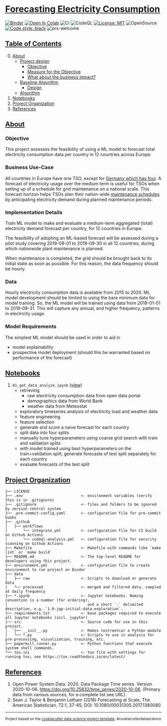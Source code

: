 # [Forecasting Electricity Consumption](#forecasting-electricity-consumption)

[![Binder](https://mybinder.org/badge_logo.svg)](https://mybinder.org/v2/gh/elsdes3/electricity-consumption-forecast)
[![Open In Colab](https://colab.research.google.com/assets/colab-badge.svg)](https://colab.research.google.com/github/elsdes3/electricity-consumption-forecast/master/01_get_data_analyze.ipynb)
![CI](https://github.com/elsdes3/electricity-consumption-forecast/workflows/CI/badge.svg)
![CodeQL](https://github.com/elsdes3/electricity-consumption-forecast/workflows/CodeQL/badge.svg)
[![License: MIT](https://img.shields.io/badge/License-MIT-brightgreen.svg)](https://opensource.org/licenses/mit)
![OpenSource](https://badgen.net/badge/Open%20Source%20%3F/Yes%21/blue?icon=github)
[![Code style: black](https://img.shields.io/badge/code%20style-black-000000.svg)](https://github.com/ambv/black)
![prs-welcome](https://img.shields.io/badge/PRs-welcome-brightgreen.svg?style=flat-square)

## [Table of Contents](#table-of-contents)
0. [About](#about)
   - [Project design](#project-design)
     - [Objective](#objective)
     - [Measure for the Objective](#measure-for-the-objective)
     - [What about the business impact?](#what-about-the-business-impact?)
   - [Baseline Algorithm](#baseline-algorithm)
     - [Design](#design)
   - [Algorithm](#algorithm)
1. [Notebooks](#notebooks)
2. [Project Organization](#project-organization)
3. [References](#references)

## [About](#about)
### Objective
This project assesses the feasibility of using a ML model to forecast total electricity consumption data per country in 12 countries across Europe.

### Business Use-Case
All countries in Europe have one TSO, except for [Germany which has four](https://www.next-kraftwerke.com/knowledge/european-tsos-list#:~:text=%20%20%20%20Country%20%20%20,%20%2072%20%2043%20more%20rows%20). A forecast of electricity usage over the medium term is useful for TSOs when setting up of a schedule for grid maintenance on a national scale. This forecast horizon helps TSOs plan their nation-wide [maintenance schedules](https://www.sciencedirect.com/science/article/abs/pii/S0378779620304855) by anticipating electricity demand during planned maintenance periods.

### Implementation Details
Train ML model to make and evaluate a medium-term aggregated (total) electricity demand forecast per country, for 12 countries in Europe.

The feasibility of adopting an ML-based forecast will be assessed during a pilot study covering 2019-09-01 to 2019-09-30 in all 12 countries, during which nationwide plant maintenance is planned.

When maintenance is completed, the grid should be brought back to its initial state as soon as possible. For this reason, the data frequency should be hourly.

### Data
Hourly electricity consumption data is available from 2015 to 2020. ML model development should be limited to using the bare minimum data for model training. So, the ML model will be trained using data from 2018-01-01 to 2019-08-31. This will capture any annual, and higher frequency, patterns in electricity usage.

### Model Requirements
The simplest ML model should be used in order to aid in
- model explainability
- prospective model deployment (should this be warranted based on performance of the forecast)

## [Notebooks](#notebooks)
1. `01_get_data_analyze.ipynb` ([view](https://nbviewer.jupyter.org/github/elsdes3/electricity-consumption-forecast/blob/main/01_get_data_analyze.ipynb))
   - retrieving
     - raw electricity consumption data from open data portal
     - demographics data from World Bank
     - weather data from Meteostat
   - exploratory timeseries analysis of electricity load and weather data
   - feature engineering
   - feature selection
   - generate and score a naive forecast for each country
   - split data into four splits
   - manually tune hyperparameters using coarse grid search with train and validation splits
   - with model trained using best hyperparameters on the train+validation split, generate forecasts of test split separately for each country
   - evaluate forecasts of the test split

## [Project Organization](#project-organization)

    ├── LICENSE
    ├── .env                          <- environment variables (verify this is in .gitignore)
    ├── .gitignore                    <- files and folders to be ignored by version control system
    ├── .pre-commit-config.yaml       <- configuration file for pre-commit hooks
    ├── .github
    │   ├── workflows
    │       └── integrate.yml         <- configuration file for CI build on Github Actions
    │       └── codeql-analysis.yml   <- configuration file for security scanning on Github Actions
    ├── Makefile                      <- Makefile with commands like `make lint` or `make build`
    ├── README.md                     <- The top-level README for developers using this project.
    ├── environment.yml               <- configuration file to create environment to run project on Binder
    ├── data
    │   ├── raw                       <- Scripts to download or generate data
    |   └── processed                 <- merged and filtered data, sampled at daily frequency
    ├── *.ipynb                       <- Jupyter notebooks. Naming convention is a number (for ordering),
    │                                    and a short `-` delimited description, e.g. `1.0-jqp-initial-data-exploration`.
    ├── requirements.txt              <- base packages required to execute all Jupyter notebooks (incl. jupyter)
    ├── src                           <- Source code for use in this project.
    │   ├── __init__.py               <- Makes tostreetcar a Python module
    │   └── *.py                      <- Scripts to use in analysis for pre-processing, visualization, training, etc.
    ├── papermill_runner.py           <- Python functions that execute system shell commands.
    └── tox.ini                       <- tox file with settings for running tox; see https://tox.readthedocs.io/en/latest/

## [References](#references)
1. Open Power System Data. 2020. Data Package Time series. Version 2020-10-06. https://doi.org/10.25832/time_series/2020-10-06. (Primary data from various sources, for a complete list see URL).
2.  Sean J. Taylor & Benjamin Letham (2018) Forecasting at Scale, The American Statistician, 72:1, 37-45, DOI: 10.1080/00031305.2017.1380080

--------

<p><small>Project based on the <a target="_blank" href="https://drivendata.github.io/cookiecutter-data-science/">cookiecutter data science project template</a>. #cookiecutterdatascience</small></p>
